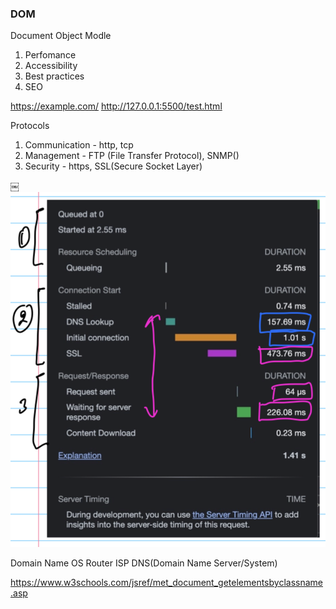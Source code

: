 ### DOM

Document Object Modle

1. Perfomance
2. Accessibility
3. Best practices
4. SEO

https://example.com/
http://127.0.0.1:5500/test.html

Protocols

1. Communication - http, tcp
2. Management - FTP (File Transfer Protocol), SNMP()
3. Security - https, SSL(Secure Socket Layer)

￼<img src="test.png" alt="">

Domain Name
OS
Router
ISP
DNS(Domain Name Server/System)

https://www.w3schools.com/jsref/met_document_getelementsbyclassname.asp
